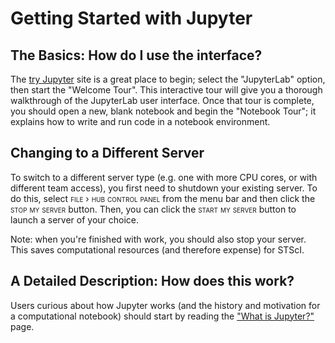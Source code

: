 # Getting Started with Jupyter

## The Basics: How do I use the interface?
The [try Jupyter](https://try.jupyter.org) site is a great place to begin; select the "JupyterLab" option, then start the "Welcome Tour". This interactive tour will give you a thorough walkthrough of the JupyterLab user interface. Once that tour is complete, you should open a new, blank notebook and begin the "Notebook Tour"; it explains how to write and run code in a notebook environment.

## Changing to a Different Server
To switch to a different server type (e.g. one with more CPU cores, or with different team access), you first need to shutdown your existing server. To do this, select <span style="font-variant:small-caps;">file › hub control panel</span> from the menu bar and then click the <span style="font-variant:small-caps;">stop my server</span> button. Then, you can click the <span style="font-variant:small-caps;">start my server</span> button to launch a server of your choice.

Note: when you're finished with work, you should also stop your server. This saves computational resources (and therefore expense) for STScI.


## A Detailed Description: How does this work?
Users curious about how Jupyter works (and the history and motivation for a computational notebook) should start by reading the ["What is Jupyter?"](https://docs.jupyter.org/en/latest/what_is_jupyter.html) page.